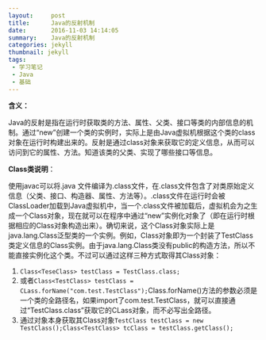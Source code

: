 ```yaml
---
layout:     post
title:      Java的反射机制
date:       2016-11-03 14:14:05
summary:    Java的反射机制
categories: jekyll
thumbnail: jekyll
tags:
 - 学习笔记
 - Java
 - 基础
---
```



**含义：**

Java的反射是指在运行时获取类的方法、属性、父类、接口等类的内部信息的机制。通过“new”创建一个类的实例时，实际上是由Java虚拟机根据这个类的class对象在运行时构建出来的。反射是通过class对象来获取它的定义信息，从而可以访问到它的属性、方法。知道该类的父类、实现了哪些接口等信息。

**Class类说明**：

使用javac可以将.java 文件编译为.class文件，在.class文件包含了对类原始定义信息（父类、接口、构造器、属性、方法等）。.class文件在运行时会被ClassLoader加载到Java虚拟机中，当一个.class文件被加载后，虚拟机会为之生成一个Class对象，现在就可以在程序中通过“new”实例化对象了（即在运行时根据相应的Class对象构造出来）。确切来说，这个Class对象实际上是java.lang.Class<T>泛型类的一个实例。例如，Class<TestClass>对象即为一个封装了TestClass类定义信息的Class<T>实例。由于java.lang.Class<T>类没有public的构造方法，所以不能直接实例化这个类。不过可以通过这样三种方式取得其Class对象：
1. ```Class<TeseClass> testClass = TestClass.class;```
2. 或者```Class<TestClass> testClass = CLass.forName("com.test.TestClass");```Class.forName()方法的参数必须是一个类的全路径名，如果import了com.test.TestClass，就可以直接通过“TestClass.class”获取它的CLass对象，而不必写出全路径。
3. 通过对象本身获取其Class对象```TestClass testClass = new TestClass();Class<TestClass> tcClass = testClass.getClass();```
